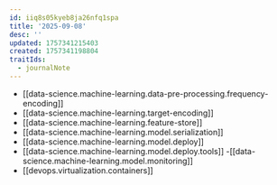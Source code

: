 ```yaml
---
id: iiq8s05kyeb8ja26nfq1spa
title: '2025-09-08'
desc: ''
updated: 1757341215403
created: 1757341198804
traitIds:
  - journalNote
---
```


- [[data-science.machine-learning.data-pre-processing.frequency-encoding]]
- [[data-science.machine-learning.target-encoding]]
- [[data-science.machine-learning.feature-store]]
- [[data-science.machine-learning.model.serialization]]
- [[data-science.machine-learning.model.deploy]]
- [[data-science.machine-learning.model.deploy.tools]] -[[data-science.machine-learning.model.monitoring]]
- [[devops.virtualization.containers]]
